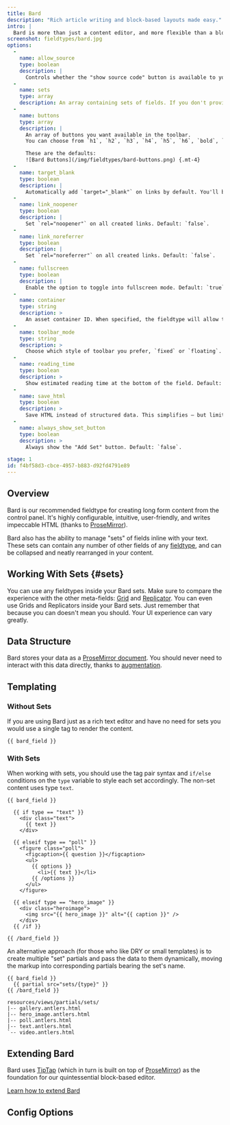 ```yaml
---
title: Bard
description: "Rich article writing and block-based layouts made easy."
intro: |
  Bard is more than just a content editor, and more flexible than a block-based editor **It is designed to provide a delightful and powerful writing experience** with unparalleled flexibility on your front-end.
screenshot: fieldtypes/bard.jpg
options:
  -
    name: allow_source
    type: boolean
    description: |
      Controls whether the "show source code" button is available to your editors. Default: `true`.
  -
    name: sets
    type: array
    description: An array containing sets of fields. If you don't provide any sets, Bard will act like a basic text/WYSIWYG editor and you won't see the "Add Set" button.
  -
    name: buttons
    type: array
    description: |
      An array of buttons you want available in the toolbar.
      You can choose from `h1`, `h2`, `h3`, `h4`, `h5`, `h6`, `bold`, `italic`, `underline`, `strikethrough`, `unorderedlist`, `orderedlist`, `removeformat`, `quote`, `anchor`, `image`, `table`, `code` (inline), and `codeblock`.

      These are the defaults:
      ![Bard Buttons](/img/fieldtypes/bard-buttons.png) {.mt-4}
  -
    name: target_blank
    type: boolean
    description: |
      Automatically add `target="_blank"` on links by default. You'll be able to override this per-link. Default: `false`.
  -
    name: link_noopener
    type: boolean
    description: |
      Set `rel="noopener"` on all created links. Default: `false`.
  -
    name: link_noreferrer
    type: boolean
    description: |
      Set `rel="noreferrer"` on all created links. Default: `false`.
  -
    name: fullscreen
    type: boolean
    description: |
      Enable the option to toggle into fullscreen mode. Default: `true`.
  -
    name: container
    type: string
    description: >
      An asset container ID. When specified, the fieldtype will allow the user to add a link to an asset from the specified container.
  -
    name: toolbar_mode
    type: string
    description: >
      Choose which style of toolbar you prefer, `fixed` or `floating`. Default: `fixed`.
  -
    name: reading_time
    type: boolean
    description: >
      Show estimated reading time at the bottom of the field. Default: `false`.
  -
    name: save_html
    type: boolean
    description: >
      Save HTML instead of structured data. This simplifies – but limits – control of your template markup. Default: `false`.
  -
    name: always_show_set_button
    type: boolean
    description: >
      Always show the "Add Set" button. Default: `false`.

stage: 1
id: f4bf58d3-cbce-4957-b883-d92fd4791e89
---
```

## Overview

Bard is our recommended fieldtype for creating long form content from the control panel. It's highly configurable, intuitive, user-friendly, and writes impeccable HTML (thanks to [ProseMirror][prosemirror]).

Bard also has the ability to manage "sets" of fields inline with your text. These sets can contain any number of other fields of any [fieldtype](/fieldtypes), and can be collapsed and neatly rearranged in your content.

## Working With Sets {#sets}

You can use any fieldtypes inside your Bard sets. Make sure to compare the experience with the other meta-fields: [Grid](/fieldtypes/grid) and [Replicator](/fieldtypes/replicator). You can even use Grids and Replicators inside your Bard sets. Just remember that because you can doesn't mean you should. Your UI experience can vary greatly.


## Data Structure

Bard stores your data as a [ProseMirror document](https://prosemirror.net/docs/ref/#model.Document_Structure). You should never need to interact with this data directly, thanks to [augmentation](/augmentation).

## Templating

### Without Sets

If you are using Bard just as a rich text editor and have no need for sets you would use a single tag to render the content.

```
{{ bard_field }}
```

### With Sets

When working with sets, you should use the tag pair syntax and `if/else` conditions on the `type` variable to style each set accordingly. The non-set content uses type `text`.

```
{{ bard_field }}

  {{ if type == "text" }}
    <div class="text">
      {{ text }}
    </div>

  {{ elseif type == "poll" }}
    <figure class="poll">
      <figcaption>{{ question }}</figcaption>
      <ul>
        {{ options }}
          <li>{{ text }}</li>
        {{ /options }}
      </ul>
    </figure>

  {{ elseif type == "hero_image" }}
    <div class="heroimage">
      <img src="{{ hero_image }}" alt="{{ caption }}" />
    </div>
  {{ /if }}

{{ /bard_field }}
```

An alternative approach (for those who like DRY or small templates) is to create multiple "set" partials and pass the data to them dynamically, moving the markup into corresponding partials bearing the set's name.

```
{{ bard_field }}
  {{ partial src="sets/{type}" }}
{{ /bard_field }}
```

``` files
resources/views/partials/sets/
|-- gallery.antlers.html
|-- hero_image.antlers.html
|-- poll.antlers.html
|-- text.antlers.html
`-- video.antlers.html
```

## Extending Bard

Bard uses [TipTap](https://tiptap.dev/) (which in turn is built on top of [ProseMirror][prosemirror]) as the foundation for our quintessential block-based editor.

[Learn how to extend Bard](/extending/bard)

## Config Options

[prosemirror]: https://prosemirror.net/
